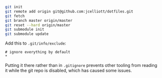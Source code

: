 ```bash
git init
git remote add origin git@github.com:jcelliott/dotfiles.git
git fetch
git branch master origin/master
git reset --hard origin/master
git submodule init
git submodule update
```

Add this to `.git/info/exclude`:

```
# ignore everything by default
*
```

Putting it there rather than in `.gitignore` prevents other tooling from reading
it while the git repo is disabled, which has caused some issues.

